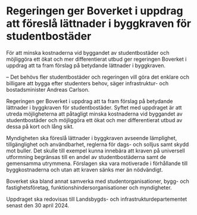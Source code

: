 # Regeringen ger Boverket i uppdrag att föreslå lättnader i byggkraven för studentbostäder

För att minska kostnaderna vid byggandet av studentbostäder och möjliggöra ett ökat och mer differentierat utbud ger regeringen Boverket i uppdrag att ta fram förslag på betydande lättnader i byggkraven.

– Det behövs fler studentbostäder och regeringen vill göra det enklare och billigare att bygga efter studenters behov, säger infrastruktur- och bostadsminister Andreas Carlson.

Regeringen ger Boverket i uppdrag att ta fram förslag på betydande lättnader i byggkraven för studentbostäder. Syftet med uppdraget är att utreda möjligheterna att påtagligt minska kostnaderna vid byggandet av studentbostäder och möjliggöra ett ökat och mer differentierat utbud av dessa på kort och lång sikt.

Myndigheten ska föreslå lättnader i byggkraven avseende lämplighet, tillgänglighet och användbarhet, reglerna för dags- och solljus samt skydd mot buller. Det skulle till exempel kunna innebära att kraven på universell utformning begränsas till en andel av studentbostäderna samt de gemensamma utrymmena. Förslagen ska vara motiverade i förhållande till byggkostnaderna och utan att kraven sänks mer än nödvändigt.

Boverket ska bland annat samverka med studentorganisationer, bygg- och fastighetsföretag, funktionshindersorganisationer och myndigheter.

Uppdraget ska redovisas till Landsbygds- och infrastrukturdepartementet senast den 30 april 2024.

